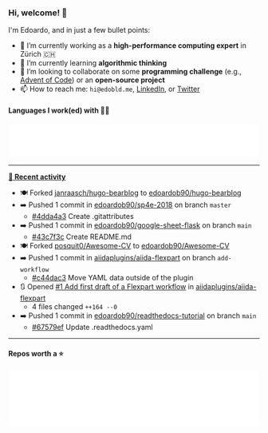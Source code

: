 ### Hi, welcome! 👋 

I'm Edoardo, and in just a few bullet points:

- 🔭 I’m currently working as a **high-performance computing expert** in Zürich 🇨🇭
- 🌱 I’m currently learning **algorithmic thinking**
- 👯 I’m looking to collaborate on some **programming challenge** (e.g., [Advent of Code](https://github.com/edoardob90/aoc2021)) or an **open-source project**
- 📫 How to reach me: `hi@edobld.me`, [LinkedIn](https://linkedin.com/in/edobld), or [Twitter](https://twitter.com/eadweard90)

#### Languages I work(ed) with 👨‍💻

<img src="https://github.com/edoardob90/edoardob90/blob/main/.cache/languages.svg">

---

**[📰 Recent activity](https://github.com/edoardob90)**
* 🍽️ Forked [janraasch/hugo-bearblog](https://github.com/janraasch/hugo-bearblog) to [edoardob90/hugo-bearblog](https://github.com/edoardob90/hugo-bearblog)
* ➡️ Pushed 1 commit in [edoardob90/sp4e-2018](https://github.com/edoardob90/sp4e-2018) on branch `master`
  * [#4dda4a3](https://github.com/edoardob90/sp4e-2018/commit/4dda4a3) Create .gitattributes
* ➡️ Pushed 1 commit in [edoardob90/google-sheet-flask](https://github.com/edoardob90/google-sheet-flask) on branch `main`
  * [#43c7f3c](https://github.com/edoardob90/google-sheet-flask/commit/43c7f3c) Create README.md
* 🍽️ Forked [posquit0/Awesome-CV](https://github.com/posquit0/Awesome-CV) to [edoardob90/Awesome-CV](https://github.com/edoardob90/Awesome-CV)
* ➡️ Pushed 1 commit in [aiidaplugins/aiida-flexpart](https://github.com/aiidaplugins/aiida-flexpart) on branch `add-workflow`
  * [#c44dac3](https://github.com/aiidaplugins/aiida-flexpart/commit/c44dac3) Move YAML data outside of the plugin
* 🔃 Opened [#1 Add first draft of a Flexpart workflow](https://github.com/aiidaplugins/aiida-flexpart/pull/1) in [aiidaplugins/aiida-flexpart](https://github.com/aiidaplugins/aiida-flexpart)
  * 4 files changed `++164 --0`
* ➡️ Pushed 1 commit in [edoardob90/readthedocs-tutorial](https://github.com/edoardob90/readthedocs-tutorial) on branch `main`
  * [#67579ef](https://github.com/edoardob90/readthedocs-tutorial/commit/67579ef) Update .readthedocs.yaml


---

#### Repos worth a ⭐

<img src="https://github.com/edoardob90/edoardob90/blob/main/.cache/stars.svg">

<!--
- ⚡ Fun fact: ...
- 🤔 I’m looking for help with ...
- 💬 Ask me about ...
- 🌐 My webpage ...
-->
